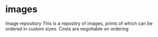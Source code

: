# images
Image repository
This is a repositry of images, prints of which can be ordered in custom sizes. Costs are negotiable on ordering
